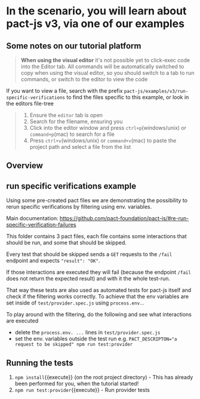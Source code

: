# In the scenario, you will learn about pact-js v3, via one of our examples

## Some notes on our tutorial platform

> <strong>When using the visual editor</strong> it's not possible yet to click-exec code into the Editor tab.
> All commands will be automatically switched to copy when using the visual editor, so you should switch to a tab to run commands, or switch to the editor to view the code

If you want to view a file, search with the prefix `pact-js/examples/v3/run-specific-verifications` to find the files specific to this example, or look in the editors file-tree

> 1. Ensure the `editor` tab is open
> 2. Search for the filename, ensuring you
> 3. Click into the editor window and press `ctrl+p`(windows/unix) or `command+p`(mac) to search for a file
> 4. Press `ctrl+v`(windows/unix) or `command+v`(mac) to paste the project path and select a file from the list

## Overview

## run specific verifications example

Using some pre-created pact files we are demonstrating the possibility to rerun specific verifications by filtering using env. variables.

Main documentation: https://github.com/pact-foundation/pact-js/#re-run-specific-verification-failures

This folder contains 3 pact files, each file contains some interactions that should be run, and some that should be skipped.

Every test that should be skipped sends a `GET` requests to the `/fail` endpoint and expects `"result": "OK"`.

If those interactions are executed they will fail (because the endpoint `/fail` does not return the expected result) and with it the whole test-run.

That way these tests are also used as automated tests for pact-js itself and check if the filtering works correctly. To achieve that the env variables are set inside of `test/provider.spec.js` using `process.env.`.

To play around with the filtering, do the following and see what interactions are executed

- delete the `process.env. ...` lines in `test/provider.spec.js`
- set the env. variables outside the test run e.g. `PACT_DESCRIPTON="a request to be skipped" npm run test:provider`

## Running the tests

1. `npm install`{{execute}} (on the root project directory) - This has already been performed for you, when the tutorial started!
2. `npm run test:provider`{{execute}} - Run provider tests
